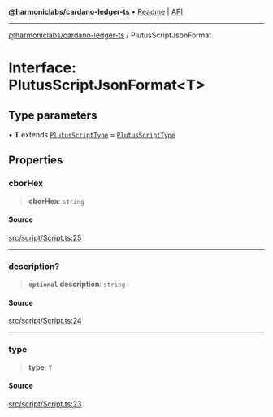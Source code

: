 **@harmoniclabs/cardano-ledger-ts** • [Readme](../Introduction) \| [API](../globals)

***

[@harmoniclabs/cardano-ledger-ts](../Introduction) / PlutusScriptJsonFormat

# Interface: PlutusScriptJsonFormat\<T\>

## Type parameters

• **T** extends [`PlutusScriptType`](../type-aliases/PlutusScriptType) = [`PlutusScriptType`](../type-aliases/PlutusScriptType)

## Properties

### cborHex

> **cborHex**: `string`

#### Source

[src/script/Script.ts:25](https://github.com/HarmonicLabs/cardano-ledger-ts/blob/d1659b0/src/script/Script.ts#L25)

***

### description?

> **`optional`** **description**: `string`

#### Source

[src/script/Script.ts:24](https://github.com/HarmonicLabs/cardano-ledger-ts/blob/d1659b0/src/script/Script.ts#L24)

***

### type

> **type**: `T`

#### Source

[src/script/Script.ts:23](https://github.com/HarmonicLabs/cardano-ledger-ts/blob/d1659b0/src/script/Script.ts#L23)
